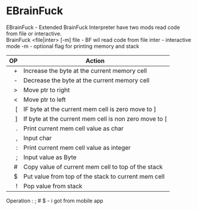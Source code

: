 # EBrainFuck

EBrainFuck - Extended BrainFuck Interpreter have two mods read code from file or interactive.<br>
BrainFuck <file|inter> [-m]
file - BF wil read code from file
inter - interactive mode
-m - optional flag for printing memory and stack

| OP   | Action |
|-----:|-----------|
|     +| Increase the byte at the current memory cell |
|     -| Decrease the byte at the current memory cell |
|     >| Move ptr to right |
|     <| Move ptr to left |
|     [| IF byte at the current mem cell is zero move to ] |
|     ]| If byte at the current mem cell is non zero move to [ |
|     .| Print current mem cell value as char |
|     ,| Input char |
|     :| Print current mem cell value as integer |
|     ;| Input value as Byte |
|     #| Copy value of current mem cell to top of the stack    |
|     $| Put value from top of the stack to current mem cell       |
|     !| Pop value from stack|

Operation : ; # $ - i got from mobile app

